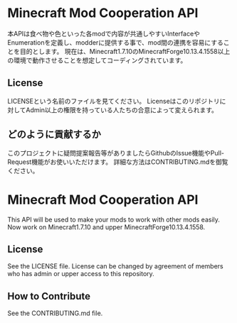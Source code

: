 # Minecraft Mod Cooperation API
本APIは食べ物や色といった各modで内容が共通しやすいInterfaceやEnumerationを定義し、modderに提供する事で、mod間の連携を容易にすることを目的とします。
現在は、Minecraft1.7.10のMinecraftForge10.13.4.1558以上の環境で動作させることを想定してコーディングされています。

## License
LICENSEという名前のファイルを見てください。
Licenseはこのリポジトリに対してAdmin以上の権限を持っている人たちの合意によって変えられます。  

## どのように貢献するか
このプロジェクトに疑問提案報告等がありましたらGithubのIssue機能やPull-Request機能がお使いいただけます。
詳細な方法はCONTRIBUTING.mdを御覧ください。

# Minecraft Mod Cooperation API
This API will be used to make your mods to work with other mods easily.
Now work on Minecraft1.7.10 and upper MinecraftForge10.13.4.1558.

## License
See the LICENSE file.
License can be changed by agreement of members who has admin or upper access to this repository.  

## How to Contribute
See the CONTRIBUTING.md file.